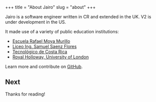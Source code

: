 +++
title = "About Jairo"
slug = "about"
+++

Jairo is a software engineer written in CR and extended in the UK.
V2 is under development in the US.

It made use of a variety of public education institutions:

* [Escuela Rafael Moya Murillo](https://www.facebook.com/EscuelaMoya/)
* [Liceo Ing. Samuel Saenz Flores](https://www.facebook.com/liceosamuel.saenzflores/)
* [Tecnológico de Costa Rica](https://www.tec.ac.cr/)
* [Royal Holloway, University of London](https://www.royalholloway.ac.uk/)

Learn more and contribute on [GitHub](https://github.com/spf13).

## Next


Thanks for reading!
